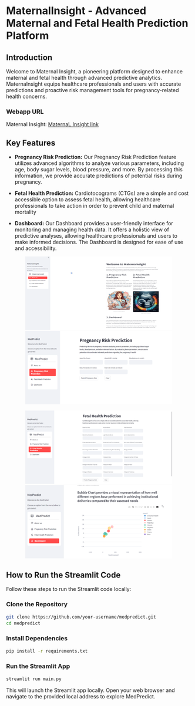 # MaternalInsight - Advanced Maternal and Fetal Health Prediction Platform

## Introduction

Welcome to Maternal Insight, a pioneering platform designed to enhance maternal and fetal health through advanced predictive analytics. MaternaInsight equips healthcare professionals and users with accurate predictions and proactive risk management tools for pregnancy-related health concerns.

### Webapp URL
Maternal Insight: [MaternaL Insight link](https://evubq2jtxs2sggostxqgem.streamlit.app/)

## Key Features

- **Pregnancy Risk Prediction:** Our Pregnancy Risk Prediction feature utilizes advanced algorithms to analyze various parameters, including age, body sugar levels, blood pressure, and more. By processing this information, we provide accurate predictions of potential risks during pregnancy.

- **Fetal Health Prediction:** Cardiotocograms (CTGs) are a simple and cost accessible option to assess fetal health, allowing healthcare professionals to take action in order to prevent child and maternal mortality

- **Dashboard:** Our Dashboard provides a user-friendly interface for monitoring and managing health data. It offers a holistic view of predictive analyses, allowing healthcare professionals and users to make informed decisions. The Dashboard is designed for ease of use and accessibility.

<p align="center">
    <img src="./graphics/about%20us.png" alt="About us" width="400" height  = "200"/> <img src="./graphics/preganancy_risk_Prediction.png" alt="preganancy_risk_Prediction" width="400" height  = "200"/>

</p>

<p align="center">
    <img src="./graphics/fetal_health_prediction.png" alt="fetal_health_prediction" width="400" height  = "200"/> <img src="./graphics/dashboard.png" alt="dashboard" width="400" height  = "200"/>

</p>

## How to Run the Streamlit Code

Follow these steps to run the Streamlit code locally:

### Clone the Repository

```bash
git clone https://github.com/your-username/medpredict.git
cd medpredict
```
### Install Dependencies
 ```bash
 pip install -r requirements.txt
 ```
 ### Run the Streamlit App
 ```bash
streamlit run main.py
```
This will launch the Streamlit app locally. Open your web browser and navigate to the provided local address to explore MedPredict.
